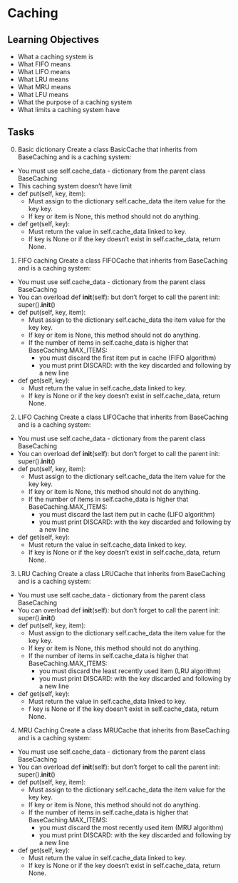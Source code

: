 # Caching

## Learning Objectives

- What a caching system is
- What FIFO means
- What LIFO means
- What LRU means
- What MRU means
- What LFU means
- What the purpose of a caching system
- What limits a caching system have

## Tasks

0. Basic dictionary
   Create a class BasicCache that inherits from BaseCaching and is a caching system:

- You must use self.cache_data - dictionary from the parent class BaseCaching
- This caching system doesn’t have limit
- def put(self, key, item):
  - Must assign to the dictionary self.cache_data the item value for the key key.
  - If key or item is None, this method should not do anything.
- def get(self, key):
  - Must return the value in self.cache_data linked to key.
  - If key is None or if the key doesn’t exist in self.cache_data, return None.

1. FIFO caching
   Create a class FIFOCache that inherits from BaseCaching and is a caching system:

- You must use self.cache_data - dictionary from the parent class BaseCaching
- You can overload def **init**(self): but don’t forget to call the parent init: super().**init**()
- def put(self, key, item):
  - Must assign to the dictionary self.cache_data the item value for the key key.
  - If key or item is None, this method should not do anything.
  - If the number of items in self.cache_data is higher that BaseCaching.MAX_ITEMS:
    - you must discard the first item put in cache (FIFO algorithm)
    - you must print DISCARD: with the key discarded and following by a new line
- def get(self, key):
  - Must return the value in self.cache_data linked to key.
  - If key is None or if the key doesn’t exist in self.cache_data, return None.

2. LIFO Caching
   Create a class LIFOCache that inherits from BaseCaching and is a caching system:

- You must use self.cache_data - dictionary from the parent class BaseCaching
- You can overload def **init**(self): but don’t forget to call the parent init: super().**init**()
- def put(self, key, item):
  - Must assign to the dictionary self.cache_data the item value for the key key.
  - If key or item is None, this method should not do anything.
  - If the number of items in self.cache_data is higher that BaseCaching.MAX_ITEMS:
    - you must discard the last item put in cache (LIFO algorithm)
    - you must print DISCARD: with the key discarded and following by a new line
- def get(self, key):
  - Must return the value in self.cache_data linked to key.
  - If key is None or if the key doesn’t exist in self.cache_data, return None.

3. LRU Caching
   Create a class LRUCache that inherits from BaseCaching and is a caching system:

- You must use self.cache_data - dictionary from the parent class BaseCaching
- You can overload def **init**(self): but don’t forget to call the parent init: super().**init**()
- def put(self, key, item):
  - Must assign to the dictionary self.cache_data the item value for the key key.
  - If key or item is None, this method should not do anything.
  - If the number of items in self.cache_data is higher that BaseCaching.MAX_ITEMS:
    - you must discard the least recently used item (LRU algorithm)
    - you must print DISCARD: with the key discarded and following by a new line
- def get(self, key):
  - Must return the value in self.cache_data linked to key.
  - f key is None or if the key doesn’t exist in self.cache_data, return None.

4. MRU Caching
   Create a class MRUCache that inherits from BaseCaching and is a caching system:

- You must use self.cache_data - dictionary from the parent class BaseCaching
- You can overload def **init**(self): but don’t forget to call the parent init: super().**init**()
- def put(self, key, item):
  - Must assign to the dictionary self.cache_data the item value for the key key.
  - If key or item is None, this method should not do anything.
  - If the number of items in self.cache_data is higher that BaseCaching.MAX_ITEMS:
    - you must discard the most recently used item (MRU algorithm)
    - you must print DISCARD: with the key discarded and following by a new line
- def get(self, key):
  - Must return the value in self.cache_data linked to key.
  - If key is None or if the key doesn’t exist in self.cache_data, return None.
